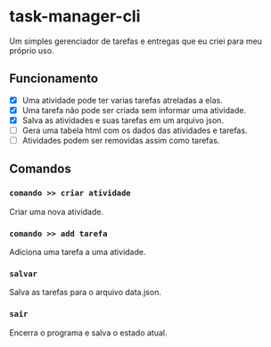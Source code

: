 # task-manager-cli
Um simples gerenciador de tarefas e entregas que eu criei para meu próprio uso.

## Funcionamento
- [x] Uma atividade pode ter varias tarefas atreladas a elas.
- [x] Uma tarefa não pode ser criada sem informar uma atividade.
- [x] Salva as atividades e suas tarefas em um arquivo json.
- [ ] Gera uma tabela html com os dados das atividades e tarefas.
- [ ] Atividades podem ser removidas assim como tarefas.

## Comandos
### `comando >> criar atividade`
Criar uma nova atividade.
### `comando >> add tarefa`
Adiciona uma tarefa a uma atividade.
### `salvar`
Salva as tarefas para o arquivo data.json.
### `sair`
Encerra o programa e salva o estado atual.

